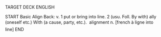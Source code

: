 TARGET DECK
ENGLISH

START
Basic
Align
Back: v. 1 put or bring into line. 2 (usu. Foll. By with) ally (oneself etc.) With (a cause, party, etc.).  alignment n. [french à ligne into line]
END
